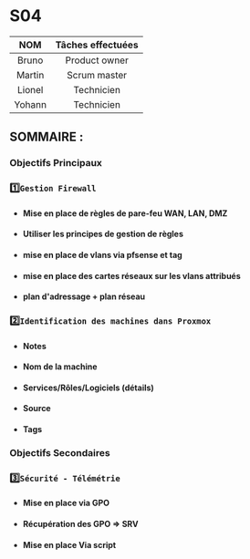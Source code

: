 # S04

| **NOM** | **Tâches effectuées** |
| :--: | :----------: |
| Bruno  | Product owner |
| Martin  | Scrum master |
| Lionel | Technicien  |
| Yohann | Technicien  |

## SOMMAIRE :
### Objectifs Principaux
### 1️⃣`Gestion Firewall`
* #### Mise en place de règles de pare-feu WAN, LAN, DMZ
* #### Utiliser les principes de gestion de règles
* #### mise en place de vlans via pfsense et tag
* #### mise en place des cartes réseaux sur les vlans attribués
* #### plan d'adressage + plan réseau
### 2️⃣`Identification des machines dans Proxmox` 
* #### Notes
* #### Nom de la machine
* #### Services/Rôles/Logiciels (détails)
* #### Source
* #### Tags
### Objectifs Secondaires
### 3️⃣`Sécurité - Télémétrie` 
* #### Mise en place via GPO
* #### Récupération des GPO => SRV
* #### Mise en place Via script
